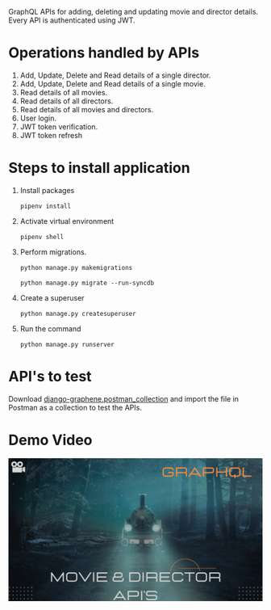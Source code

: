 GraphQL APIs for adding, deleting and updating movie and director details. Every API is authenticated using JWT.

# Operations handled by APIs
1. Add, Update, Delete and Read details of a single director.
2. Add, Update, Delete and Read details of a single movie.
3. Read details of all movies.
4. Read details of all directors.
5. Read details of all movies and directors.
6. User login.
7. JWT token verification.
8. JWT token refresh

# Steps to install application
1. Install packages    
    ```
    pipenv install
    ```

2. Activate virtual environment
    ```
    pipenv shell
    ```

3. Perform migrations.
    ```
    python manage.py makemigrations
    ```
    ```
    python manage.py migrate --run-syncdb
    ```

4. Create a superuser
     ```
    python manage.py createsuperuser
    ```
  
5. Run the command 
    ```
    python manage.py runserver
    ```
# API's to test
Download [django-graphene.postman_collection](https://github.com/devbk007/django_graphene_queries_mutation_authentication/blob/master/django-graphene.postman_collection.json) and import the file in Postman as a collection to test the APIs.

# Demo Video
[![Video Thumbnail](https://github.com/devbk007/django_graphene_queries_mutation_authentication/blob/master/youtube_thumbnail.png)](https://youtu.be/_434Dub-kC8)